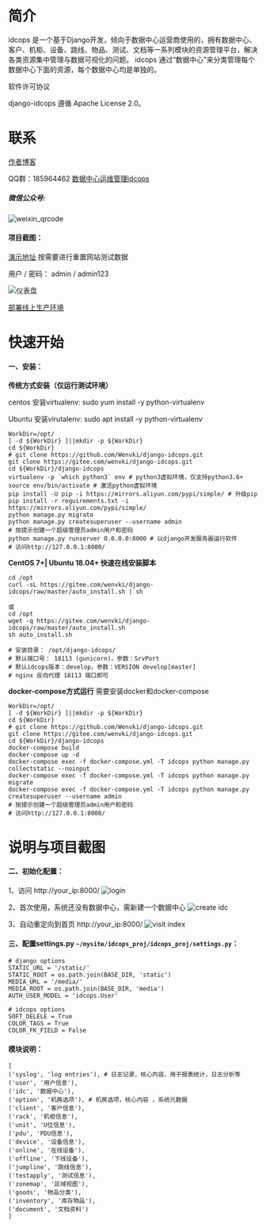 # 简介
idcops 是一个基于Django开发，倾向于数据中心运营商使用的，拥有数据中心、客户、机柜、设备、跳线、物品、测试、文档等一系列模块的资源管理平台，解决各类资源集中管理与数据可视化的问题。
idcops 通过“数据中心”来分类管理每个数据中心下面的资源，每个数据中心均是单独的。

软件许可协议

django-idcops 遵循 Apache License 2.0。


# 联系

[作者博客](https://www.iloxp.com)

QQ群：185964462
[数据中心运维管理idcops](https://jq.qq.com/?_wv=1027&k=5SVIbPP)

##### 微信公众号:

![weixin_qrcode](https://gitee.com/wenvki/django-idcops/raw/master/screenshots/qrcode_for_weixin.jpg)

#### 项目截图：

[演示地址](http://idcops.iloxp.com/) 按需要进行重置网站测试数据

用户 / 密码： admin / admin123

![仪表盘](https://gitee.com/wenvki/django-idcops/raw/master/screenshots/2018-12-25_173535.jpg)

[部署线上生产环境](https://www.iloxp.com/archive/2390/)


# 快速开始

#### 一、安装：

**传统方式安装（仅运行测试环境）**

centos 安装virtualenv: sudo yum install -y python-virtualenv

Ubuntu 安装virutalenv: sudo apt install -y python-virtualenv

```
WorkDir=/opt/
[ -d ${WorkDir} ]||mkdir -p ${WorkDir}
cd ${WorkDir}
# git clone https://github.com/Wenvki/django-idcops.git
git clone https://gitee.com/wenvki/django-idcops.git
cd ${WorkDir}/django-idcops
virtualenv -p `which python3` env # python3虚拟环境，仅支持python3.6+
source env/bin/activate # 激活python虚拟环境
pip install -U pip -i https://mirrors.aliyun.com/pypi/simple/ # 升级pip
pip install -r requirements.txt -i https://mirrors.aliyun.com/pypi/simple/ 
python manage.py migrate
python manage.py createsuperuser --username admin
# 按提示创建一个超级管理员admin用户和密码
python manage.py runserver 0.0.0.0:8000 # 以django开发服务器运行软件
# 访问http://127.0.0.1:8000/
```

**CentOS 7+| Ubuntu 18.04+ 快速在线安装脚本**
```
cd /opt
curl -sL https://gitee.com/wenvki/django-idcops/raw/master/auto_install.sh | sh

或
cd /opt
wget -q https://gitee.com/wenvki/django-idcops/raw/master/auto_install.sh
sh auto_install.sh

# 安装目录： /opt/django-idcops/ 
# 默认端口号： 18113 (gunicorn)，参数：SrvPort
# 默认idcops版本：develop，参数：VERSION develop[master]
# nginx 反向代理 18113 端口即可
```

**docker-compose方式运行**
需要安装docker和docker-compose
```
WorkDir=/opt/
[ -d ${WorkDir} ]||mkdir -p ${WorkDir}
cd ${WorkDir}
# git clone https://github.com/Wenvki/django-idcops.git
git clone https://gitee.com/wenvki/django-idcops.git
cd ${WorkDir}/django-idcops
docker-compose build
docker-compose up -d
docker-compose exec -f docker-compose.yml -T idcops python manage.py collectstatic --noinput
docker-compose exec -f docker-compose.yml -T idcops python manage.py migrate
docker-compose exec -f docker-compose.yml -T idcops python manage.py createsuperuser --username admin
# 按提示创建一个超级管理员admin用户和密码
# 访问http://127.0.0.1:8000/
```


# 说明与项目截图

#### 二、初始化配置：

1、访问 http://your_ip:8000/
![login](https://gitee.com/wenvki/django-idcops/raw/master/screenshots/0001.png)


2、首次使用，系统还没有数据中心，需新建一个数据中心
![create idc](https://gitee.com/wenvki/django-idcops/raw/master/screenshots/0002.png)


3、自动重定向到首页 http://your_ip:8000/
![visit index](https://gitee.com/wenvki/django-idcops/raw/master/screenshots/0003.png)



#### 三、配置settings.py `~/mysite/idcops_proj/idcops_proj/settings.py`：

```
# django options
STATIC_URL = '/static/'
STATIC_ROOT = os.path.join(BASE_DIR, 'static')
MEDIA_URL = '/media/'
MEDIA_ROOT = os.path.join(BASE_DIR, 'media')
AUTH_USER_MODEL = 'idcops.User'

# idcops options
SOFT_DELELE = True
COLOR_TAGS = True
COLOR_FK_FIELD = False

```


#### 模块说明：

```
[
('syslog', 'log entries'), # 日志记录，核心内容，用于报表统计，日志分析等
('user', '用户信息'),
('idc', '数据中心'),  
('option', '机房选项'), # 机房选项，核心内容 ，系统元数据
('client', '客户信息'),
('rack', '机柜信息'),
('unit', 'U位信息'),
('pdu', 'PDU信息'),
('device', '设备信息'),
('online', '在线设备'),
('offline', '下线设备'),
('jumpline', '跳线信息'),
('testapply', '测试信息'),
('zonemap', '区域视图'),
('goods', '物品分类'),
('inventory', '库存物品'),
('document', '文档资料')
]
```
